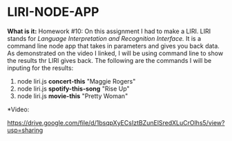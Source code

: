 # LIRI-NODE-APP

**What is it:**
Homework #10:
On this assignment I had to make a LIRI. LIRI stands for *Language Interpretation and Recognition Interface.* It is a command line node app that takes in parameters and gives you back data.
As demonstrated on the video I linked, I will be using command line to show the results thr LIRI gives back.
The following are the commands I will be inputing for the results:
1. node liri.js **concert-this** "Maggie Rogers"
1. node liri.js **spotify-this-song** "Rise Up"
1. node liri.js **movie-this** "Pretty Woman"


*Video:

https://drive.google.com/file/d/1bsqpXyECsIztBZunElSredXLuCrOlhs5/view?usp=sharing